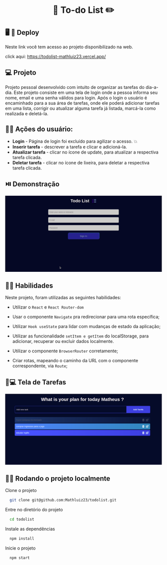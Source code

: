 <h1 align="center"> 📝 To-do List ✏️ </h1>


## :desktop_computer: :iphone: Deploy

Neste link você tem acesso ao projeto disponibilizado na web.

click aqui: https://todolist-mathluiz23.vercel.app/

## 💻 Projeto

Projeto pessoal desenvolvido com intuito de organizar as tarefas do dia-a-dia.
Este projeto consiste em uma tela de login onde a pessoa informa seu nome, email e uma senha válidos para login. Após o login o usuário é encaminhado para a sua área de tarefas, onde ele poderá adicionar tarefas em uma lista, corrigir ou atualizar alguma tarefa já listada, marcá-la como realizada e deletá-la.

## :man_technologist: Ações do usuário:

 - **Login** - Página de login foi excluído para agilizar o acesso. 💥
 - **Inserir tarefa** - descrever a tarefa e clicar e adicioná-la.
 - **Atualizar tarefa** - clicar no ícone de update, para atualizar a respectiva tarefa clicada.
 - **Deletar tarefa** - clicar no ícone de lixeira, para deletar a respectiva tarefa clicada.


## :play_or_pause_button: Demonstração

<div align="center">
    <img alt="gif de apresentação" src="src/images/todolist.gif"/>
</div>

## :man_mechanic: Habilidades

Neste projeto, foram utilizadas as seguintes habilidades:


- Utilizar o `React` e `React Router-dom`

- Usar o componente `Navigate` pra redirecionar para uma rota específica;

- Utilizar `Hook useState` para lidar com mudanças de estado da aplicação;

- Utilizar as funcionalidade `setItem e getItem` do localStorage, para adicionar, recuperar ou excluir dados localmente.

- Utilizar o componente `BrowserRouter` corretamente;

- Criar rotas, mapeando o caminho da URL com o componente correspondente, via `Route`;



## :man::computer: Tela de Tarefas

![App Screenshot](src/images/tela.png)

## :man_technologist: Rodando o projeto localmente

Clone o projeto

```bash
  git clone git@github.com:Mathluiz23/todolist.git
```

Entre no diretório do projeto

```bash
  cd todolist
```

Instale as dependências

```bash
  npm install
```

Inicie o projeto

```bash
  npm start
```
